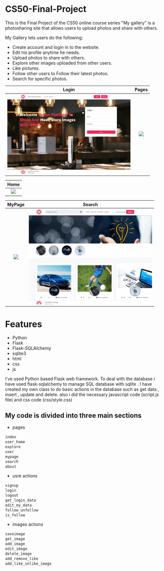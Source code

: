 # CS50-Final-Project

This is the Final Project of the CS50 online course series 
"My gallery" is a photosharing site that allows users to upload photos and share with others.

My Gallery lets users do the following:

- Create account and login in to the website.
- Edit his profile anytime he needs.
- Upload photos to share with others.
- Explore other images uploaded from other users.
- Like pictures.
- Follow other users to Follow their latest photos.
- Search for specific photos.

|                     Login                     |                       Pages                       |
| :-------------------------------------------: | :-----------------------------------------------: |
| <img src="Screenshots/login.gif" width="400"> | <img src="Screenshots/pages_3.gif" width = "400"> |

|                      Home                      |
| :--------------------------------------------: |
| <img src="Screenshots/home.gif" width = "800"> |

|                       MyPage                        |                      Search                      |
| :-------------------------------------------------: | :----------------------------------------------: |
| <img src="Screenshots/mypage_12.gif" width = "400"> | <img src="Screenshots/search.gif" width = "400"> |

# Features

- Python
- Flask
- Flask-SQLAlchemy
- sqlite3
- html
- css
- js

I've used Python based Flask web framework. To deal with the database i have used flask-sqlalchemy to manage SQL database with sqlite . I have created my own class to do basic actions in the database such as get data , insert , update and delete.
also i did the necessary javascript code (script.js file) and css code (css/style.css)

## My code is divided into three main sections

- pages

```
index
user_home
explore
user
mypage
search
about

```

- usre actions

```
signup
login
logout
get_login_data
edit_my_data
follow_unfollow
is_follow
```

- images actions

```
saveimage
get_image
add_image
edit_image
delete_image
add_remove_like
add_like_unlike_image

```
